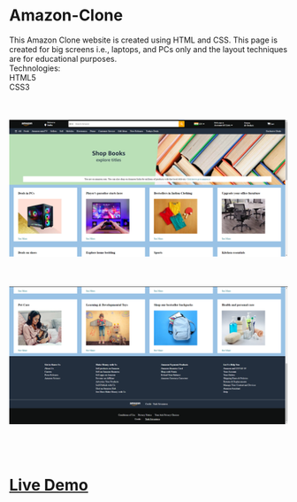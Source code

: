 # Amazon-Clone
This Amazon Clone website is created using HTML and CSS. This page is created for big screens i.e., laptops, and PCs only and the layout techniques are for educational purposes.<br> Technologies:<br> HTML5 <br>CSS3<br><br><br><br>
<img src = "assets/demo1.png"><br><br><br><br>
<img src = "assets/demo2.png"><br><br><br><br>
<h1><a href = "https://yashsrivastavaaa.github.io/Amazon-Clone/">Live Demo</a><h1>
